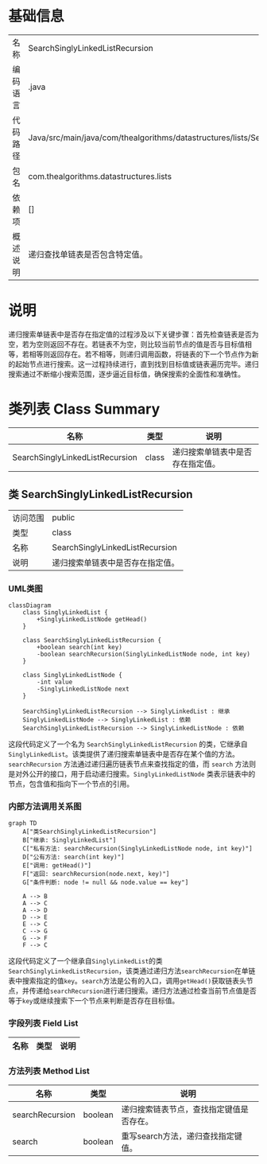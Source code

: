 # 基础信息

|      |      |
|------|------|
| 名称 | SearchSinglyLinkedListRecursion |
| 编码语言 | .java |
| 代码路径 | Java/src/main/java/com/thealgorithms/datastructures/lists/SearchSinglyLinkedListRecursion.java |
| 包名 | com.thealgorithms.datastructures.lists |
| 依赖项 | [] |
| 概述说明 | 递归查找单链表是否包含特定值。 |

# 说明

递归搜索单链表中是否存在指定值的过程涉及以下关键步骤：首先检查链表是否为空，若为空则返回不存在。若链表不为空，则比较当前节点的值是否与目标值相等，若相等则返回存在。若不相等，则递归调用函数，将链表的下一个节点作为新的起始节点进行搜索。这一过程持续进行，直到找到目标值或链表遍历完毕。递归搜索通过不断缩小搜索范围，逐步逼近目标值，确保搜索的全面性和准确性。

# 类列表 Class Summary

| 名称   | 类型  | 说明 |
|-------|------|-------------|
| SearchSinglyLinkedListRecursion | class | 递归搜索单链表中是否存在指定值。 |



## 类 SearchSinglyLinkedListRecursion

|      |      |
|------|------|
| 访问范围 | public |
| 类型 | class |
| 名称 | SearchSinglyLinkedListRecursion |
| 说明 | 递归搜索单链表中是否存在指定值。 |


### UML类图

```mermaid
classDiagram
    class SinglyLinkedList {
        +SinglyLinkedListNode getHead()
    }

    class SearchSinglyLinkedListRecursion {
        +boolean search(int key)
        -boolean searchRecursion(SinglyLinkedListNode node, int key)
    }

    class SinglyLinkedListNode {
        -int value
        -SinglyLinkedListNode next
    }

    SearchSinglyLinkedListRecursion --> SinglyLinkedList : 继承
    SinglyLinkedListNode --> SinglyLinkedList : 依赖
    SearchSinglyLinkedListRecursion --> SinglyLinkedListNode : 依赖
```

这段代码定义了一个名为 `SearchSinglyLinkedListRecursion` 的类，它继承自 `SinglyLinkedList`。该类提供了递归搜索单链表中是否存在某个值的方法。`searchRecursion` 方法通过递归遍历链表节点来查找指定的值，而 `search` 方法则是对外公开的接口，用于启动递归搜索。`SinglyLinkedListNode` 类表示链表中的节点，包含值和指向下一个节点的引用。


### 内部方法调用关系图

```mermaid
graph TD
    A["类SearchSinglyLinkedListRecursion"]
    B["继承: SinglyLinkedList"]
    C["私有方法: searchRecursion(SinglyLinkedListNode node, int key)"]
    D["公有方法: search(int key)"]
    E["调用: getHead()"]
    F["返回: searchRecursion(node.next, key)"]
    G["条件判断: node != null && node.value == key"]

    A --> B
    A --> C
    A --> D
    D --> E
    E --> C
    C --> G
    G --> F
    F --> C
```

这段代码定义了一个继承自`SinglyLinkedList`的类`SearchSinglyLinkedListRecursion`，该类通过递归方法`searchRecursion`在单链表中搜索指定的值`key`。`search`方法是公有的入口，调用`getHead()`获取链表头节点，并传递给`searchRecursion`进行递归搜索。递归方法通过检查当前节点值是否等于`key`或继续搜索下一个节点来判断是否存在目标值。

### 字段列表 Field List

| 名称  | 类型  | 说明 |
|-------|-------|------|

### 方法列表 Method List

| 名称  | 类型  | 说明 |
|-------|-------|------|
| searchRecursion | boolean | 递归搜索链表节点，查找指定键值是否存在。 |
| search | boolean | 重写search方法，递归查找指定键值。 |




